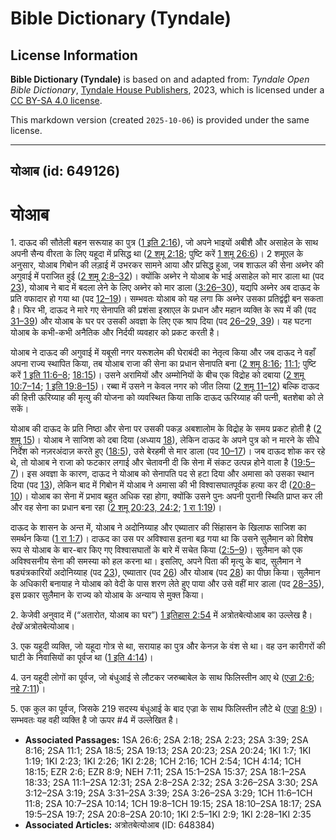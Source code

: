 # Bible Dictionary (Tyndale)

## License Information

**Bible Dictionary (Tyndale)** is based on and adapted from: _Tyndale Open Bible Dictionary_, [Tyndale House Publishers](https://tyndaleopenresources.com/), 2023, which is licensed under a [CC BY-SA 4.0 license](https://creativecommons.org/licenses/by-sa/4.0/legalcode.en).

This markdown version (created `2025-10-06`) is provided under the same license.



--------------------------------

## योआब (id: 649126)

योआब
====

1\. दाऊद की सौतेली बहन सरूयाह का पुत्र ([1 इति 2:16](https://ref.ly/1Chr2:16)), जो अपने भाइयों अबीशै और असाहेल के साथ अपनी सैन्य वीरता के लिए यहूदा में प्रसिद्ध था ([2 शमू 2:18](https://ref.ly/2Sam2:18); पुष्टि करें [1 शमू 26:6](https://ref.ly/1Sam26:6))। 2 शमूएल के अनुसार, योआब गिबोन की लड़ाई में उभरकर सामने आया और प्रसिद्ध हुआ, जब शाऊल की सेना अब्नेर की अगुवाई में पराजित हुई ([2 शमू 2:8–32](https://ref.ly/2Sam2:8-2Sam2:32))। क्योंकि अब्नेर ने योआब के भाई असाहेल को मार डाला था (पद [23](https://ref.ly/2Sam2:23)), योआब ने बाद में बदला लेने के लिए अब्नेर को मार डाला ([3:26–30](https://ref.ly/2Sam3:26-2Sam3:30)), यद्यपि अब्नेर अब दाऊद के प्रति वफादार हो गया था (पद [12–19](https://ref.ly/2Sam3:12-2Sam3:19))। सम्भवतः योआब को यह लगा कि अब्नेर उसका प्रतिद्वंद्वी बन सकता है। फिर भी, दाऊद ने मारे गए सेनापति की प्रशंसा इस्राएल के प्रधान और महान व्यक्ति के रूप में की (पद [31–39](https://ref.ly/2Sam3:31-2Sam3:39)) और योआब के घर पर उसकी अवज्ञा के लिए एक श्राप दिया (पद [26–29, 39](https://ref.ly/2Sam3:26-2Sam3:29,2Sam3:39))। यह घटना योआब के कभी\-कभी अनैतिक और निर्दयी व्यवहार को प्रकट करती है।

योआब ने दाऊद की अगुवाई में यबूसी नगर यरूशलेम की घेराबंदी का नेतृत्व किया और जब दाऊद ने वहाँ अपना राज्य स्थापित किया, तब योआब राजा की सेना का प्रधान सेनापति बना ([2 शमू 8:16](https://ref.ly/2Sam8:16); [11:1](https://ref.ly/2Sam11:1); पुष्टि करें [1 इति 11:6–8](https://ref.ly/1Chr11:6-1Chr11:8); [18:15](https://ref.ly/1Chr18:15))। उसने अरामियों और अम्मोनियों के बीच एक विद्रोह को दबाया ([2 शमू 10:7–14](https://ref.ly/2Sam10:7-2Sam10:14); [1 इति 19:8–15](https://ref.ly/1Chr19:8-1Chr19:15))। रब्बा में उसने न केवल नगर को जीत लिया ([2 शमू 11–12](https://ref.ly/2Sam11:1-2Sam12:31)) बल्कि दाऊद की हित्ती ऊरिय्याह की मृत्यु की योजना को व्यवस्थित किया ताकि दाऊद ऊरिय्याह की पत्नी, बतशेबा को ले सकें।

योआब की दाऊद के प्रति निष्ठा और सेना पर उसकी पकड़ अबशालोम के विद्रोह के समय प्रकट होती है ([2 शमू 15](https://ref.ly/2Sam15:1-2Sam15:37))। योआब ने साजिश को दबा दिया (अध्याय [18](https://ref.ly/2Sam18:1-2Sam18:33)), लेकिन दाऊद के अपने पुत्र को न मारने के सीधे निर्देश को नज़रअंदाज़ करते हुए ([18:5](https://ref.ly/2Sam18:5)), उसे बेरहमी से मार डाला (पद [10–17](https://ref.ly/2Sam18:10-2Sam18:17))। जब दाऊद शोक कर रहे थे, तो योआब ने राजा को फटकार लगाई और चेतावनी दी कि सेना में संकट उत्पन्न होने वाला है ([19:5–7](https://ref.ly/2Sam19:5-2Sam19:7))। इस अवज्ञा के कारण, दाऊद ने योआब को सेनापति पद से हटा दिया और अमासा को उसका स्थान दिया (पद [13](https://ref.ly/2Sam19:13)), लेकिन बाद में गिबोन में योआब ने अमासा की भी विश्वासघातपूर्वक हत्या कर दी ([20:8–10](https://ref.ly/2Sam20:8-2Sam20:10))। योआब का सेना में प्रभाव बहुत अधिक रहा होगा, क्योंकि उसने पुनः अपनी पुरानी स्थिति प्राप्त कर ली और वह सेना का प्रधान बना रहा ([2 शमू 20:23, 24:2](https://ref.ly/2Sam20:23,2Sam20:24); [1 रा 1:19](https://ref.ly/1Kgs1:19))।

दाऊद के शासन के अन्त में, योआब ने अदोनिय्याह और एब्यातार की सिंहासन के खिलाफ साजिश का समर्थन किया ([1 रा 1:7](https://ref.ly/1Kgs1:7))। दाऊद का उस पर अविश्वास इतना बढ़ गया था कि उसने सुलैमान को विशेष रूप से योआब के बार\-बार किए गए विश्वासघातों के बारे में सचेत किया ([2:5–9](https://ref.ly/1Kgs2:5-1Kgs2:9))। सुलैमान को एक अविश्वसनीय सेना की समस्या को हल करना था। इसलिए, अपने पिता की मृत्यु के बाद, सुलैमान ने षड्यंत्रकारियों अदोनिय्याह (पद [23](https://ref.ly/1Kgs2:23)), एब्यातार (पद [26](https://ref.ly/1Kgs2:26)) और योआब (पद [28](https://ref.ly/1Kgs2:28)) का पीछा किया। सुलैमान के अधिकारी बनायाह ने योआब को वेदी के पास शरण लेते हुए पाया और उसे वहीं मार डाला (पद [28–35](https://ref.ly/1Kgs2:28-1Kgs2:35)), इस प्रकार सुलैमान के राज्य को योआब के अन्याय से मुक्त किया।

2\. केजेवी अनुवाद में (“अतारोत, योआब का घर”) [1 इतिहास 2:54](https://ref.ly/1Chr2:54) में अत्रोतबेत्योआब का उल्लेख है। *देखें* अत्रोतबेत्योआब।

3\. एक यहूदी व्यक्ति, जो यहूदा गोत्र से था, सरायाह का पुत्र और केनज़ के वंश से था। वह उन कारीगरों की घाटी के निवासियों का पूर्वज था ([1 इति 4:14](https://ref.ly/1Chr4:14))।

4\. उन यहूदी लोगों का पूर्वज, जो बंधुआई से लौटकर जरुब्बाबेल के साथ फिलिस्तीन आए थे ([एज्रा 2:6](https://ref.ly/Ezra2:6); [नहे 7:11](https://ref.ly/Neh7:11))।

5\. एक कुल का पूर्वज, जिसके 219 सदस्य बंधुआई के बाद एज्रा के साथ फिलिस्तीन लौटे थे ([एज्रा](https://ref.ly/Ezra2:6) [8:9](https://ref.ly/Ezra8:9))। सम्भवतः यह वही व्यक्ति है जो ऊपर \#4 में उल्लेखित है।

* **Associated Passages:** 1SA 26:6; 2SA 2:18; 2SA 2:23; 2SA 3:39; 2SA 8:16; 2SA 11:1; 2SA 18:5; 2SA 19:13; 2SA 20:23; 2SA 20:24; 1KI 1:7; 1KI 1:19; 1KI 2:23; 1KI 2:26; 1KI 2:28; 1CH 2:16; 1CH 2:54; 1CH 4:14; 1CH 18:15; EZR 2:6; EZR 8:9; NEH 7:11; 2SA 15:1–2SA 15:37; 2SA 18:1–2SA 18:33; 2SA 11:1–2SA 12:31; 2SA 2:8–2SA 2:32; 2SA 3:26–2SA 3:30; 2SA 3:12–2SA 3:19; 2SA 3:31–2SA 3:39; 2SA 3:26–2SA 3:29; 1CH 11:6–1CH 11:8; 2SA 10:7–2SA 10:14; 1CH 19:8–1CH 19:15; 2SA 18:10–2SA 18:17; 2SA 19:5–2SA 19:7; 2SA 20:8–2SA 20:10; 1KI 2:5–1KI 2:9; 1KI 2:28–1KI 2:35
* **Associated Articles:** अत्रोतबेत्योआब (ID: 648384)

